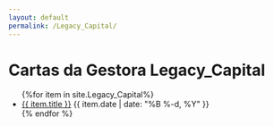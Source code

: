 ```yaml
---
layout: default
permalink: /Legacy_Capital/
---
```


<h1>Cartas da Gestora Legacy_Capital</h1>
<ul>
{%for item in site.Legacy_Capital%}
  <li>
<a href="{{ site.baseurl }}{{ item.url }}">{{ item.title }}</a>
<span>{{ item.date | date: "%B %-d, %Y" }}</span>
  </li>
    {% endfor %}
</ul>
